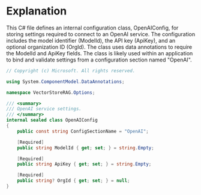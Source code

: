 # Explanation
This C# file defines an internal configuration class, OpenAIConfig, for storing settings required to connect to an OpenAI service. The configuration includes the model identifier (ModelId), the API key (ApiKey), and an optional organization ID (OrgId). The class uses data annotations to require the ModelId and ApiKey fields. The class is likely used within an application to bind and validate settings from a configuration section named "OpenAI".

```csharp
// Copyright (c) Microsoft. All rights reserved.

using System.ComponentModel.DataAnnotations;

namespace VectorStoreRAG.Options;

/// <summary>
/// OpenAI service settings.
/// </summary>
internal sealed class OpenAIConfig
{
    public const string ConfigSectionName = "OpenAI";

    [Required]
    public string ModelId { get; set; } = string.Empty;

    [Required]
    public string ApiKey { get; set; } = string.Empty;

    [Required]
    public string? OrgId { get; set; } = null;
}
```